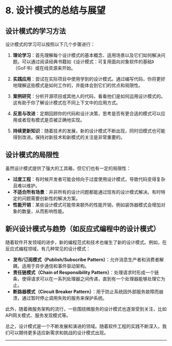 # **8. 设计模式的总结与展望**

## **设计模式的学习方法**

设计模式的学习可以按照以下几个步骤进行：

1. **理论学习**：首先理解每个设计模式的基本概念、适用场景以及它们如何解决问题。可以通过阅读经典书籍如《设计模式：可复用面向对象软件的基础》（GoF书）或在线资源来开始。

2. **实践应用**：尝试在实际项目中使用学到的设计模式。通过编写代码，你将更好地理解这些模式是如何工作的，并能体会到它们的优点和局限性。

3. **案例研究**：分析开源项目或其他人的代码，看看他们是如何运用设计模式的。这有助于你了解设计模式在不同上下文中的应用方式。

4. **反思与改进**：定期回顾你的代码和设计决策，思考是否有更合适的模式可以应用或者现有模式是否被正确地实现。

5. **持续更新知识**：随着技术的发展，新的设计模式不断出现，同时旧模式也可能得到改进。保持对新技术和新模式的关注是非常重要的。

## **设计模式的局限性**

虽然设计模式提供了强大的工具箱，但它们也有一定的局限性：

- **过度工程**：有时候开发者可能会倾向于过度使用设计模式，导致代码变得复杂且难以维护。
- **不适合所有场景**：并非所有的设计问题都能通过现有的设计模式解决。有时特定的问题需要创新性的解决方案。
- **性能开销**：某些设计模式可能带来额外的性能开销，例如装饰器模式会增加对象的数量，从而影响性能。

## **新兴设计模式与趋势（如反应式编程中的设计模式）**

随着软件开发领域的进步，新的编程范式和技术也催生了新的设计模式。例如，在反应式编程领域，有几种常见的设计模式：

- **发布/订阅模式（Publish/Subscribe Pattern）**：允许消息生产者和消费者解耦，适用于异步通信和事件驱动架构。
- **责任链模式（Chain of Responsibility Pattern）**：处理请求时形成一个链条，使得请求可以在一系列处理器之间传递，直到有一个处理器能够处理它为止。
- **断路器模式（Circuit Breaker Pattern）**：用于防止系统因外部服务故障而崩溃，通过暂时停止调用失败的服务来保护系统。

此外，随着微服务架构的流行，一些围绕微服务的设计模式也逐渐受到关注，比如API网关模式、服务发现模式等。

总之，设计模式是一个不断发展和演进的领域。随着软件工程的实践不断深入，我们可以期待更多适应新需求和挑战的设计模式出现。

---